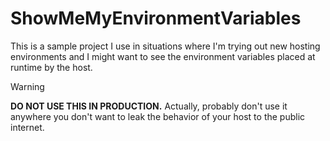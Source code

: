 # ShowMeMyEnvironmentVariables

This is a sample project I use in situations where I'm trying out new hosting environments and I might want to see the environment variables placed at runtime by the host. 

> [!WARNING]
> **DO NOT USE THIS IN PRODUCTION.**
> Actually, probably don't use it anywhere you don't want to leak the behavior of your host to the public internet. 
